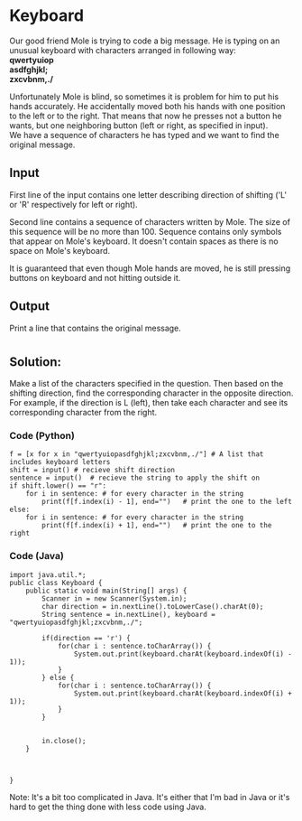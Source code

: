 # Keyboard

Our good friend Mole is trying to code a big message. He is typing on an unusual keyboard with characters arranged in following way:
<strong><br>qwertyuiop<br>
asdfghjkl;<br>
zxcvbnm,./</strong>

Unfortunately Mole is blind, so sometimes it is problem for him to put his hands accurately. He accidentally moved both his hands with one position to the left or to the right. That means that now he presses not a button he wants, but one neighboring button (left or right, as specified in input).
<br>We have a sequence of characters he has typed and we want to find the original message.

## **Input**

First line of the input contains one letter describing direction of shifting ('L' or 'R' respectively for left or right).

Second line contains a sequence of characters written by Mole. The size of this sequence will be no more than 100. Sequence contains only symbols that appear on Mole's keyboard. It doesn't contain spaces as there is no space on Mole's keyboard.

It is guaranteed that even though Mole hands are moved, he is still pressing buttons on keyboard and not hitting outside it.

## **Output**

Print a line that contains the original message.

#

## Solution:
Make a list of the characters specified in the question. Then based on the shifting direction, find the corresponding character in the opposite direction. For example, if the direction is L (left), then take each character and see its corresponding character from the right.

### Code (Python)

```
f = [x for x in "qwertyuiopasdfghjkl;zxcvbnm,./"] # A list that includes keyboard letters
shift = input() # recieve shift direction
sentence = input()  # recieve the string to apply the shift on
if shift.lower() == "r":
    for i in sentence: # for every character in the string
        print(f[f.index(i) - 1], end="")   # print the one to the left
else:
    for i in sentence: # for every character in the string
        print(f[f.index(i) + 1], end="")   # print the one to the right
```

### Code (Java)

```
import java.util.*;
public class Keyboard {
    public static void main(String[] args) {
        Scanner in = new Scanner(System.in);
        char direction = in.nextLine().toLowerCase().charAt(0);
        String sentence = in.nextLine(), keyboard = "qwertyuiopasdfghjkl;zxcvbnm,./";

        if(direction == 'r') {
            for(char i : sentence.toCharArray()) {
                System.out.print(keyboard.charAt(keyboard.indexOf(i) - 1));
            }
        } else {
            for(char i : sentence.toCharArray()) {
                System.out.print(keyboard.charAt(keyboard.indexOf(i) + 1));
            }
        }
        

        in.close();
    }

    
    
}
```

Note: It's a bit too complicated in Java. It's either that I'm bad in Java or it's hard to get the thing done with less code using Java.